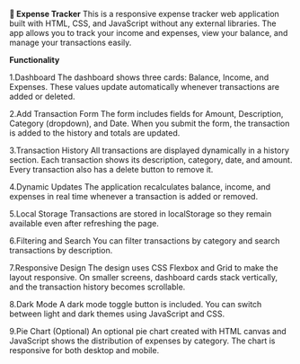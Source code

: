 **💸 Expense Tracker**
This is a responsive expense tracker web application built with HTML, CSS, and JavaScript without any external libraries. The app allows you to track your income and expenses, view your balance, and manage your transactions easily.

**Functionality**

1.Dashboard
The dashboard shows three cards: Balance, Income, and Expenses. These values update automatically whenever transactions are added or deleted.

2.Add Transaction Form
The form includes fields for Amount, Description, Category (dropdown), and Date. When you submit the form, the transaction is added to the history and totals are updated.

3.Transaction History
All transactions are displayed dynamically in a history section. Each transaction shows its description, category, date, and amount. Every transaction also has a delete button to remove it.

4.Dynamic Updates
The application recalculates balance, income, and expenses in real time whenever a transaction is added or removed.

5.Local Storage
Transactions are stored in localStorage so they remain available even after refreshing the page.

6.Filtering and Search
You can filter transactions by category and search transactions by description.

7.Responsive Design
The design uses CSS Flexbox and Grid to make the layout responsive. On smaller screens, dashboard cards stack vertically, and the transaction history becomes scrollable.

8.Dark Mode
A dark mode toggle button is included. You can switch between light and dark themes using JavaScript and CSS.

9.Pie Chart (Optional)
An optional pie chart created with HTML canvas and JavaScript shows the distribution of expenses by category. The chart is responsive for both desktop and mobile.
